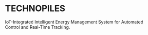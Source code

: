 # TECHNOPILES
IoT-Integrated Intelligent Energy Management System for Automated Control and Real-Time Tracking.
